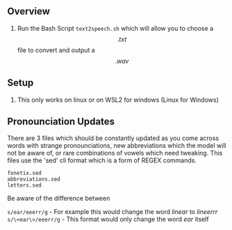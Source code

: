 ## Overview

1. Run the Bash Script `text2speech.sh` which will allow you to choose a $$.txt$$ file to convert and output a $$.wav$$


## Setup

1. This only works on linux or on WSL2 for windows (Linux for Windows)


## Pronounciation Updates

There are 3 files which should be constantly updated as you come across words with strange pronounciations, new abbreviations which the model will not be aware of, or rare combinations of vowels which need tweaking.  This files use the 'sed' cli format which is a form of REGEX commands.

`fonetix.sed` <br>
`abbreviations.sed` <br>
`letters.sed` <br>

Be aware of the difference between 

`s/ear/eeerr/g` - For example this would change the word $linear$ to $lineerrr$ <br>
`s/\<ear\>/eeerr/g` - This format would only change the word $ear$ itself


